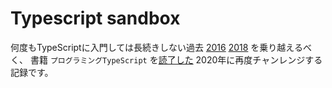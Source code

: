 # Typescript sandbox

何度もTypeScriptに入門しては長続きしない過去 [2016](https://github.com/akm/typescript_sandbox/tree/2016) [2018](https://github.com/akm/typescript_sandbox/tree/2018) を乗り越えるべく、
書籍 `プログラミングTypeScript` を[読了した](https://github.com/akm/programming_typescript) 2020年に再度チャンレンジする記録です。
